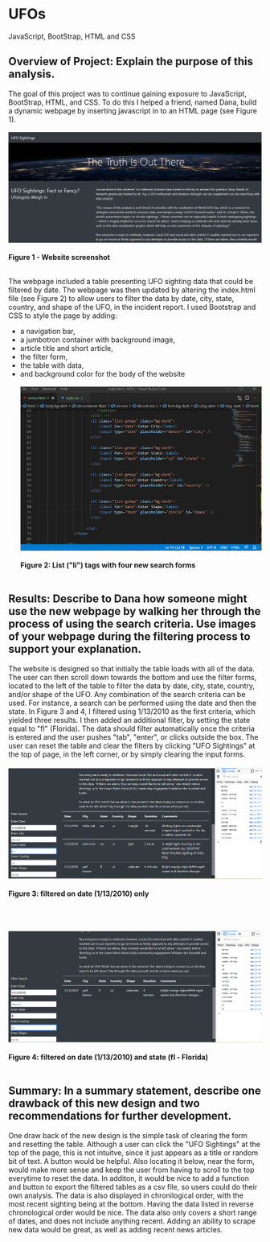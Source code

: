 # UFOs
JavaScript, BootStrap, HTML and CSS


## Overview of Project: Explain the purpose of this analysis.
The goal of this project was to continue gaining exposure to JavaScript, BootStrap, HTML, and CSS.  To do this I helped a friend, named Dana, build a dynamic webpage by inserting javascript in to an HTML page (see Figure 1).
<br><br>
![This is an image](https://github.com/bartblack13/UFOs/blob/main/Resources/webpage.png)<br><br>
**Figure 1 - Website screenshot** <br><br>

The webpage included a table presenting UFO sighting data that could be filtered by date.  The webpage was then updated by altering the index.html file (see Figure 2) to allow users to filter the data by date, city, state, country, and shape of the UFO, in the incident report.  I used Bootstrap and CSS to style the page by adding: 
* a navigation bar, 
* a jumbotron container with background image, 
* article title and short article, 
* the filter form, 
* the table with data, 
* and background color for the body of the website
<br><br>
![This is an image](https://github.com/bartblack13/UFOs/blob/main/Resources/filters%20code.png)<br><br>
**Figure 2: List ("li") tags with four new search forms** <br><br>


## Results: Describe to Dana how someone might use the new webpage by walking her through the process of using the search criteria. Use images of your webpage during the filtering process to support your explanation.
The website is designed so that initially the table loads with all of the data. The user can then scroll down towards the bottom and use the filter forms, located to the left of the table to filter the data by date, city, state, country, and/or shape of the UFO.  Any combination of the search criteria can be used.  For instance, a search can be performed using the date and then the state.  In Figure 3 and 4, I filtered using 1/13/2010 as the first criteria, which yielded three results.  I then added an additional filter, by setting the state equal to "fl" (Florida).  The data should filter automatically once the criteria is entered and the user pushes "tab", "enter", or clicks outside the box.  The user can reset the table and clear the filters by clicking "UFO Sightings" at the top of page, in the left corner, or by simply clearing the input forms.
<br><br>
![This is an image](https://github.com/bartblack13/UFOs/blob/main/Resources/filtered%20by%20date.png)<br><br>
**Figure 3: filtered on date (1/13/2010) only** <br><br>


<br><br>
![This is an image](https://github.com/bartblack13/UFOs/blob/main/Resources/filtered%20by%20date%26state.png)<br><br>
**Figure 4: filtered on date (1/13/2010) and state (fl - Florida)** <br><br>


## Summary: In a summary statement, describe one drawback of this new design and two recommendations for further development.
One draw back of the new design is the simple task of clearing the form and resetting the table.  Although a user can click the "UFO Sightings" at the top of the page, this is not intuitve, since it just appears as a title or random bit of text.  A button would be helpful.  Also locating it below, near the form, would make more sense and keep the user from having to scroll to the top everytime to reset the data.  In additon, it would be nice to add a function and button to export the filtered tables as a csv file, so users could do their own analysis.  The data is also displayed in chronilogical order, with the most recent sighting being at the bottom.  Having the data listed in reverse chronological order would be nice.  The data also only covers a short range of dates, and does not include anything recent.  Adding an ability to scrape new data would be great, as well as adding recent news articles.
